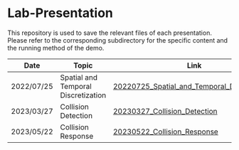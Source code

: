 # Lab-Presentation

This repository is used to save the relevant files of each presentation. Please refer to the corresponding subdirectory for the specific content and the running method of the demo.

| Date       | Topic                               | Link                                                                                                                                                  |
| ---------- | ----------------------------------- | ----------------------------------------------------------------------------------------------------------------------------------------------------- |
| 2022/07/25 | Spatial and Temporal Discretization | [20220725_Spatial_and_Temporal_Discretization](https://github.com/LILKOTYO/Lab-Presentation/tree/master/20220725_Spatial_and_Temporal_Discretization) |
|   2023/03/27    |     Collision Detection     |         [20230327_Collision_Detection](https://github.com/LILKOTYO/Lab-Presentation/tree/master/20230327_Collision_Detection)       |
|   2023/05/22         |        Collision Response        | [20230522_Collision_Response](https://github.com/LILKOTYO/Lab-Presentation/tree/master/20230522_Collision_Response) |
